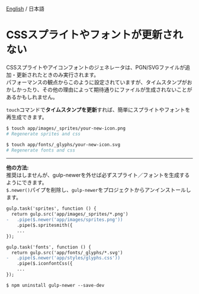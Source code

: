 [English](../help/sprites-fonts-update.md) / 日本語

# CSSスプライトやフォントが更新されない

CSSスプライトやアイコンフォントのジェネレータは、PGN/SVGファイルが追加・更新されたときのみ実行されます。  
パフォーマンスの観点からこのように設定されていますが、タイムスタンプがおかしかったり、その他の理由によって期待通りにファイルが生成されないことがあるかもしれません。

`touch`コマンドで**タイムスタンプを更新**すれば、簡単にスプライトやフォントを再生成できます。

```sh
$ touch app/images/_sprites/your-new-icon.png
# Regenerate sprites and css

$ touch app/fonts/_glyphs/your-new-icon.svg
# Regenerate fonts and css
```

---

**他の方法:**  
推奨はしませんが、gulp-newerを外せば必ずスプライト／フォントを生成するようにできます。  
`$.newer()`パイプを削除し、`gulp-newer`をプロジェクトからアンインストールします。

```diff
gulp.task('sprites', function () {
  return gulp.src('app/images/_sprites/*.png')
-   .pipe($.newer('app/images/sprites.png'))
    .pipe($.spritesmith({
    ...
});

gulp.task('fonts', function () {
  return gulp.src('app/fonts/_glyphs/*.svg')
-   .pipe($.newer('app/styles/glyphs.css'))
    .pipe($.iconfontCss({
    ...
});
```

```
$ npm uninstall gulp-newer --save-dev
```
